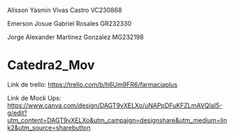 Alisson Yasmin Vivas Castro VC230868

Emerson Josue Gabriel Rosales GR232330

Jorge Alexander Martinez Gonzalez MG232198


# Catedra2_Mov

Link de trello: https://trello.com/b/h6Um9FR6/farmaciaplus

Link de Mock Ups: https://www.canva.com/design/DAGT9vXELXo/uNAPpDFuKFZLmAVQIaI5-g/edit?utm_content=DAGT9vXELXo&utm_campaign=designshare&utm_medium=link2&utm_source=sharebutton
